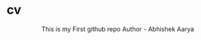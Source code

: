 # cv
<!-- Remeber Read me support HTML -->
<center>
This is my First github repo
Author - Abhishek Aarya
</center>
